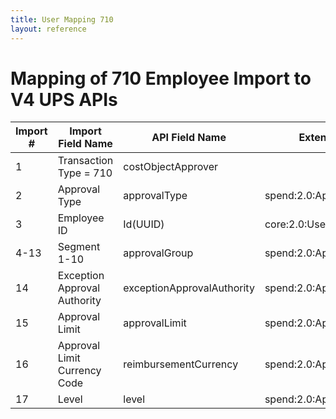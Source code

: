 ```yaml
---
title: User Mapping 710
layout: reference
---
```

# Mapping of 710 Employee Import to V4 UPS APIs

Import #|Import Field Name|API Field Name|Extension
---|---|---|---
1|Transaction Type = 710|costObjectApprover|
2|Approval Type|approvalType|spend:2.0:ApproverLimit|Values: payment, request, report, purchase
3|Employee ID|Id(UUID)|core:2.0:User| Must be an existing employee ID
4-13|Segment 1-10|approvalGroup|spend:2.0:ApproverLimit
14|Exception Approval Authority|exceptionApprovalAuthority|spend:2.0:ApproverLimit
15|Approval Limit|approvalLimit|spend:2.0:ApproverLimit
16|Approval Limit Currency Code|reimbursementCurrency|spend:2.0:ApproverLimit
17|Level|level|spend:2.0:ApproverLimit
